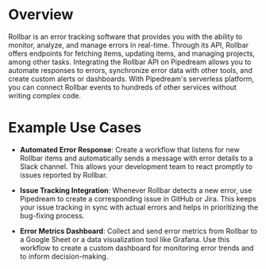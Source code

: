 # Overview

Rollbar is an error tracking software that provides you with the ability to monitor, analyze, and manage errors in real-time. Through its API, Rollbar offers endpoints for fetching items, updating items, and managing projects, among other tasks. Integrating the Rollbar API on Pipedream allows you to automate responses to errors, synchronize error data with other tools, and create custom alerts or dashboards. With Pipedream's serverless platform, you can connect Rollbar events to hundreds of other services without writing complex code.

# Example Use Cases

- **Automated Error Response**: Create a workflow that listens for new Rollbar items and automatically sends a message with error details to a Slack channel. This allows your development team to react promptly to issues reported by Rollbar.

- **Issue Tracking Integration**: Whenever Rollbar detects a new error, use Pipedream to create a corresponding issue in GitHub or Jira. This keeps your issue tracking in sync with actual errors and helps in prioritizing the bug-fixing process.

- **Error Metrics Dashboard**: Collect and send error metrics from Rollbar to a Google Sheet or a data visualization tool like Grafana. Use this workflow to create a custom dashboard for monitoring error trends and to inform decision-making.
